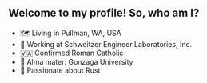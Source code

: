 ## Welcome to my profile! So, who am I?

- 🗺️  Living in Pullman, WA, USA
- 🔌 Working at Schweitzer Engineer Laboratories, Inc.
- 🇻🇦 Confirmed Roman Catholic
- 🏀 Alma mater: Gonzaga University
- 🦀 Passionate about Rust
